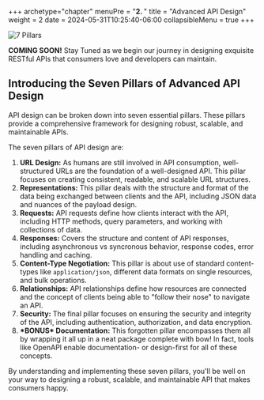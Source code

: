 +++
archetype="chapter"
menuPre = "<b>2. </b>"
title = "Advanced API Design"
weight = 2
date = 2024-05-31T10:25:40-06:00
collapsibleMenu = true
+++

![7 Pillars](images/seven_pillars.jpeg "Seven Pillars")

__COMING SOON!__ Stay Tuned as we begin our journey in designing exquisite RESTful APIs that consumers love and developers can maintain.

## Introducing the Seven Pillars of Advanced API Design
API design can be broken down into seven essential pillars. These pillars provide a comprehensive framework for designing robust, scalable, and maintainable APIs.

The seven pillars of API design are:

1. __URL Design:__
As humans are still involved in API consumption, well-structured URLs are the foundation of a well-designed API. This pillar focuses on creating consistent, readable, and scalable URL structures.
2. __Representations:__
This pillar deals with the structure and format of the data being exchanged between clients and the API, including JSON data and nuances of the payload design.
3. __Requests:__
API requests define how clients interact with the API, including HTTP methods, query parameters, and working with collections of data.
4. __Responses:__
Covers the structure and content of API responses, including asynchronous vs syncronous behavior, response codes, error handling and caching.
5. __Content-Type Negotiation:__
This pillar is about use of standard content-types like `application/json`, different data formats on single resources, and bulk operations.
6. __Relationships:__
API relationships define how resources are connected and the concept of clients being able to "follow their nose" to navigate an API.
7. __Security:__
The final pillar focuses on ensuring the security and integrity of the API, including authentication, authorization, and data encryption.
8. __\*BONUS\* Documentation:__
This forgotten pillar encompasses them all by wrapping it all up in a neat package complete with bow! In fact, tools like OpenAPI enable documentation- or design-first for all of these concepts.

By understanding and implementing these seven pillars, you'll be well on your way to designing a robust, scalable, and maintainable API that makes consumers happy.